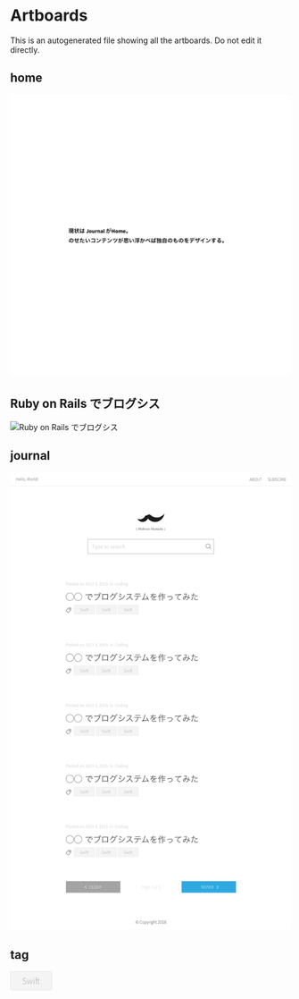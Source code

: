 # Artboards

This is an autogenerated file showing all the artboards. Do not edit it directly.

##  home

![ home](./.exportedArtboards/app/%20home.png)


## Ruby on Rails でブログシス

![Ruby on Rails でブログシス](./.exportedArtboards/app/Ruby%20on%20Rails%20%E3%81%A6%E3%82%99%E3%83%95%E3%82%99%E3%83%AD%E3%82%AF%E3%82%99%E3%82%B7%E3%82%B9.png)


## journal

![journal](./.exportedArtboards/app/journal.png)


## tag

![tag](./.exportedArtboards/app/tag.png)

